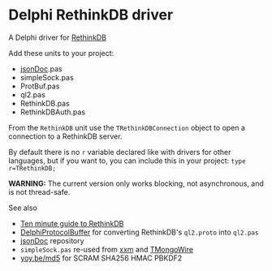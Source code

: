 # Delphi RethinkDB driver

A Delphi driver for [RethinkDB](https://rethinkdb.com/)

Add these units to your project:

* [jsonDoc](https://github.com/stijnsanders/jsonDoc#jsonDoc).pas
* simpleSock.pas
* ProtBuf.pas
* ql2.pas
* RethinkDB.pas
* RethinkDBAuth.pas

From the `RethinkDB` unit use the `TRethinkDBConnection` object to open a connection to a RethinkDB server.

By default there is no `r` variable declared like with drivers for other languages, but if you want to, you can include this in your project: `type r=TRethinkDB;`

**WARNING:** The current version only works blocking, not asynchronous, and is not thread-safe.

See also

* [Ten minute guide to RethinkDB](https://rethinkdb.com/docs/guide/javascript/)
* [DelphiProtocolBuffer](https://github.com/stijnsanders/DelphiProtocolBuffer#delphiprotocolbuffer) for converting RethinkDB's `ql2.proto` into `ql2.pas`
* [jsonDoc](https://github.com/stijnsanders/jsonDoc#jsonDoc) repository
* `simpleSock.pas` re-used from [xxm](https://github.com/stijnsanders/xxm/blob/master/Delphi/http/xxmSock.pas) and [TMongoWire](https://github.com/stijnsanders/TMongoWire/blob/master/simpleSock.pas)
* [yoy.be/md5](http://yoy.be/md5.html) for SCRAM SHA256 HMAC PBKDF2

